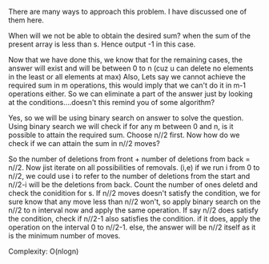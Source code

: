 There are many ways to approach this problem. I have discussed one of them here.

When will we not be able to obtain the desired sum? 
when the sum of the present array is less than s. Hence output -1 in this case.

Now that we have done this, we know that for the remaining cases, the answer will exist and will be between 0 to n (cuz u can delete no elements in the least or
all elements at max) Also, Lets say we cannot achieve the required sum in m operations, this would imply that we can't do it in m-1 operations either. So we can
eliminate a part of the answer just by looking at the conditions....doesn't this remind you of some algorithm? 

Yes, so we will be using binary search on answer to solve the question. Using binary search we will check if for any m between 0 and n, is it possible to attain 
the required sum. Choose n//2 first. Now how do we check if we can attain the sum in n//2 moves? 

So the number of deletions from front + number of deletions from back = n//2. Now jist iterate on all possibilities of removals. (i,e) if we run i from 0 to n//2,
we could use i to refer to the number of deletions from the start and n//2-i will be the deletions from back. Count the number of ones deletd and check the conidition
for s. If n//2 moves doesn't satisfy the condition, we for sure know that any move less than n//2 won't, so apply binary search on the n//2 to n interval now and apply
the same operation. If say n//2 does satisfy the condition, check if n//2-1 also satisfies the condition. if it does, apply the operation on the interval 0 to n//2-1.
else, the answer will be n//2 itself as it is the minimum number of moves.

Complexity: O(nlogn)
